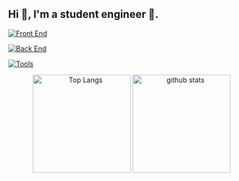 ## Hi 👋, I'm a student engineer 🔰. 

[![Front End](https://skillicons.dev/icons?i=html,css,sass,tailwind,js,ts,react,nextjs,astro,threejs,apollo)](https://skillicons.dev)

[![Back End](https://skillicons.dev/icons?i=rails,go,graphql,firebase,supabase)](https://skillicons.dev)

[![Tools](https://skillicons.dev/icons?i=idea,github,docker,figma,ai,ps,md)](https://skillicons.dev)


<p align="center"> 
  <img alt="Top Langs" height="200px" src="https://github-readme-stats.vercel.app/api/top-langs/?username=R1013-T&layout=compact&show_icons=true&theme=transparent&hide_border=true&title_color=d7e6ef&text_color=407e87&langs_count=10" />
  <img alt="github stats" height="200px" src="https://github-readme-stats.vercel.app/api?username=R1013-T&theme=transparent&show_icons=true&custom_title=GitHub&nbsp;Stats&hide_border=true&title_color=d7e6ef&text_color=407e87&text_bold=false&include_all_commits=true&ring_color=236feb&icon_color=0679c2" />
</p>
